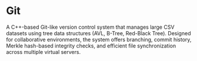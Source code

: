 # Git
A C++-based Git-like version control system that manages large CSV datasets using tree data structures (AVL, B-Tree, Red-Black Tree). Designed for collaborative environments, the system offers branching, commit history, Merkle hash-based integrity checks, and efficient file synchronization across multiple virtual servers.
